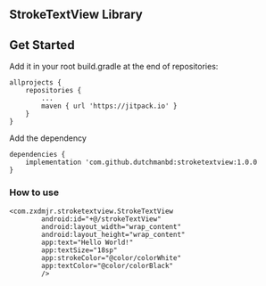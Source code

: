 ## StrokeTextView Library

## Get Started

Add it in your root build.gradle at the end of repositories:

```
allprojects {
	repositories {
		...
		maven { url 'https://jitpack.io' }	
	}
}
```
Add the dependency

```
dependencies {
	implementation 'com.github.dutchmanbd:stroketextview:1.0.0
}
```

### How to use

```
<com.zxdmjr.stroketextview.StrokeTextView
        android:id="+@/strokeTextView"
        android:layout_width="wrap_content"
        android:layout_height="wrap_content"
        app:text="Hello World!"
        app:textSize="18sp"
        app:strokeColor="@color/colorWhite"
        app:textColor="@color/colorBlack"
        />
```





